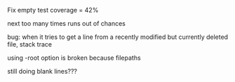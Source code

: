Fix empty test coverage = 42%

next too many times runs out of chances

bug: when it tries to get a line from a recently modified but currently deleted file, stack trace

using -root option is broken because filepaths

still doing blank lines???
